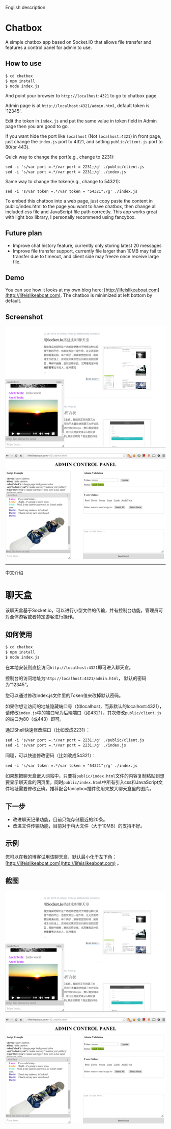English description



# Chatbox

A simple chatbox app based on Socket.IO that allows file transfer and features a control panel for admin to use.


## How to use

```
$ cd chatbox
$ npm install
$ node index.js
```

And point your browser to `http://localhost:4321` to go to chatbox page.

Admin page is at `http://localhost:4321/admin.html`, default token is '12345'. 

Edit the token in `index.js` and put the same value in token field in Admin page then you are good to go. 

If you want hide the port like `localhost` (Not `localhost:4321`) in front page, just change the `index.js` port to 4321, and setting `public/client.js` port to 80(or 443).

Quick way to change the port(e.g., change to 2231):
```
sed -i 's/var port =.*/var port = 2231;/g' ./public/client.js
sed -i 's/var port =.*/var port = 2231;/g' ./index.js
```

Same way to change the token(e.g., change to 54321):
```
sed -i 's/var token =.*/var token = "54321";/g' ./index.js
```

To embed this chatbox into a web page, just copy paste the content in public/index.html to the page you want to have chatbox, then change all included css file and JavaScript file path correctly. This app works great with light box library, I personally recommend using fancybox. 

## Future plan

* Improve chat history feature, currently only storing latest 20 messages
* Improve file transfer support, currently file larger than 10MB may fail to transfer due to timeout, and client side may freeze once receive large file.


## Demo

You can see how it looks at my own blog here: [http://lifeislikeaboat.com](http://lifeislikeaboat.com). The chatbox is minimized at left bottom by default.

## Screenshot

![screenshot](/Screenshot.png?raw=true "Screenshot")

![screenshot](/adminPanel.png?raw=true "AdminPanel")


-----------------------------------------------------------
中文介绍



# 聊天盒

该聊天盒基于Socket.io，可以进行小型文件的传输，并有控制台功能，管理员可对全体游客或者特定游客进行操作。


## 如何使用


```
$ cd chatbox
$ npm install
$ node index.js
```

在本地安装则直接访问`http://localhost:4321`即可进入聊天盒。

控制台的访问地址为`http://localhost:4321/admin.html`， 默认的密码为“12345”。

您可以通过修改index.js文件里的Token值来改掉默认密码。

如果你想让访问的地址隐藏端口号（如localhost，而非默认的localhost:4321），请修改`index.js`中的端口号为后端端口（如4321），其次修改`public/client.js`的端口为80（或443）即可。

通过Shell快速修改端口（比如改成2231）：
```
sed -i 's/var port =.*/var port = 2231;/g' ./public/client.js
sed -i 's/var port =.*/var port = 2231;/g' ./index.js
```

同理，可以快速修改密码（比如改成54321）：
```
sed -i 's/var token =.*/var token = "54321";/g' ./index.js
```

如果想把聊天盒嵌入网站中，只要将`public/index.html`文件的内容复制粘贴到想要显示聊天盒的网页里，同时`public/index.html`中所有引入css和JavaScript文件地址需要修改正确。推荐配合fancybox插件使用来放大聊天盒里的图片。


## 下一步

* 改进聊天记录功能，目前只能存储最近的20条。
* 改进文件传输功能，目前对于稍大文件（大于10MB）的支持不好。


## 示例

您可以在我的博客试用该聊天盒，默认最小化于左下角： [http://lifeislikeaboat.com](http://lifeislikeaboat.com) 。


## 截图

![screenshot](/Screenshot.png?raw=true "Screenshot")

![screenshot](/adminPanel.png?raw=true "AdminPanel")
